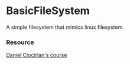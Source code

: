 # BasicFileSystem
A simple filesystem that mimics linux filesystem.

### Resource

[Daniel Ciocîrlan's course](https://www.udemy.com/course/rock-the-jvm-scala-for-beginners/)